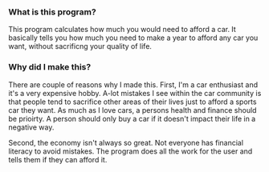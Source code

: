### What is this program?
This program calculates how much you would need to afford a car. It basically tells you how much you need to make a year to afford any car you want, without sacrificng your quality of life.
### Why did I make this?
There are couple of reasons why I made this. First, I'm a car enthusiast and it's a very expensive hobby. A-lot mistakes I see within the car community is that people tend to sacrifice other areas of their lives just to afford a sports car they want. As much as I love cars, a persons health and finance should be prioirty. A person should only buy a car if it doesn't impact their life in a negative way.

Second, the economy isn't always so great. Not everyone has financial literacy to avoid mistakes. The program does all the work for the user and tells them if they can afford it.
